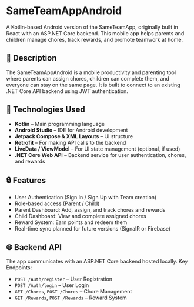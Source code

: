 # SameTeamAppAndroid

A Kotlin-based Android version of the SameTeamApp, originally built in React with an ASP.NET Core backend. This mobile app helps parents and children manage chores, track rewards, and promote teamwork at home.

## 📱 Description

The SameTeamAppAndroid is a mobile productivity and parenting tool where parents can assign chores, children can complete them, and everyone can stay on the same page. It is built to connect to an existing .NET Core API backend using JWT authentication.

## 🚀 Technologies Used

- **Kotlin** – Main programming language
- **Android Studio** – IDE for Android development
- **Jetpack Compose & XML Layouts** – UI structure
- **Retrofit** – For making API calls to the backend
- **LiveData / ViewModel** – For UI state management (optional, if used)
- **.NET Core Web API** – Backend service for user authentication, chores, and rewards

## 🔒 Features

- User Authentication (Sign In / Sign Up with Team creation)
- Role-based access (Parent / Child)
- Parent Dashboard: Add, assign, and track chores and rewards
- Child Dashboard: View and complete assigned chores
- Reward System: Earn points and redeem them
- Real-time sync planned for future versions (SignalR or Firebase)

## 🌐 Backend API

The app communicates with an ASP.NET Core backend hosted locally.
Key Endpoints:
- `POST /Auth/register` – User Registration
- `POST /Auth/login` – User Login
- `GET /Chores`, `POST /Chores` – Chore Management
- `GET /Rewards`, `POST /Rewards` – Reward System
